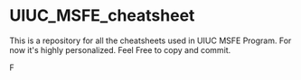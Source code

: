 # UIUC_MSFE_cheatsheet
This is a repository for all the cheatsheets used in UIUC MSFE Program. For now it's highly personalized. Feel Free to copy and commit.

F
